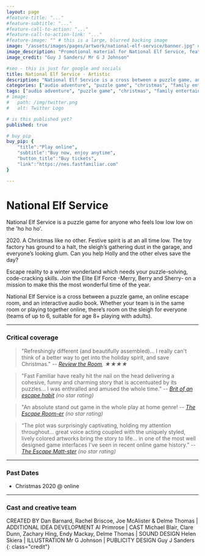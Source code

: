 ```yaml
---
layout: page
#feature-title: "..."
#feature-subtitle: "..."
#feature-call-to-action: "..."
#feature-call-to-action-link: "..."
#feature-image: "" # this is a large, blurred backing image
image: "/assets/images/pages/artwork/national-elf-service/banner.jpg" # this is the image for an article
image_description: "Promotional material for National Elf Service, featuring a cartoon sleigh flying through the air. In the sleigh are three elves. One of them clutches a teddy-bear."
image_credit: "Guy J Sanders/ Mr G J Johnson"

#seo - this is just for google and socials
title: National Elf Service - Artistic
description: "National Elf Service is a cross between a puzzle game, an online escape room, and an interactive audio book. Whether your team is in the same room or playing together online, there’s room on the sleigh for everyone."
categories: ["audio adventure", "puzzle game", "christmas", "family entertainment", "elves", "interactive story", "immersive story", "escape room", "festive fun", "National Elf Service"]
tags: ["audio adventure", "puzzle game", "christmas", "family entertainment", "elves", "interactive story", "immersive story", "escape room", "festive fun", "National Elf Service"]
# image:
#   path: /img/twitter.png
#   alt: Twitter Logo

# is this published yet?
published: true

# buy pip
buy_pip: {
	"title":"Play online",
	"subtitle":"Buy now, enjoy anytime",
	"button_title":"Buy tickets",
	"link":"https://nes.fastfamiliar.com"
}

---
```


# National Elf Service

National Elf Service is a puzzle game for anyone who feels low low low on the 'ho ho ho'.

2020\. A Christmas like no other. Festive spirit is at an all time low. The toy factory has ground to a halt, the sleigh’s gathering dust in the garage, and everyone’s looking glum. Can you help Holly and the other elves save the day?

Escape reality to a winter wonderland which needs your puzzle-solving, code-cracking skills. Join the Elite Elf Force -Merry, Berry and Sherry- on a mission to make this the most wonderful time of the year.

National Elf Service is a cross between a puzzle game, an online escape room, and an interactive audio book. Whether your team is in the same room or playing together online, there’s room on the sleigh for everyone (teams of up to 6, suitable for age 8+ playing with adults).

---


### Critical coverage

> "Refreshingly different (and beautifully assembled)… I really can't think of a better way to get into the holiday spirit, and save Christmas."
> -- <cite>[Review the Room](https://www.reviewtheroom.co.uk/fast-familiar-national-elf-service-play-at-home/), ★★★★</cite>

> "Fast Familiar have really hit the nail on the head delivering a cohesive, funny and charming story that is accentuated by its puzzles... I was enthralled and amused the whole time.”
> -- <cite>[Brit of an escape habit](https://britofanescapehabit.wordpress.com/2020/12/24/fast-familiar-national-elf-service/) (no star rating)</cite>

> "An absolute stand out game in the whole play at home genre!
> -- <cite>[The Escape Room-er](https://theescaperoomer.com/2020/12/18/fast-familiar-national-elf-service/) (no star rating)</cite>

> “The plot was surprisingly captivating, holding my attention throughout… great voice acting coupled with the uniquely styled, lively colored artworks bring the story to life… in one of the most well designed game interfaces I've seen in recent online game history.”
> -- <cite>[The Escape Matt-ster](https://www.escapemattster.com/post/elfservice) (no star rating)</cite>

---

### Past Dates

- Christmas 2020 @ online

---

### Cast and creative team

CREATED BY Dan Barnard, Rachel Briscoe, Joe McAlister & Delme Thomas \| ADDITIONAL IDEA DEVELOPMENT Al Primrose \| CAST Michael Blair, Clare Dunn, Zachary Hing, Endy Mackay, Delme Thomas \| SOUND DESIGN Helen Skiera \| ILLUSTRATION Mr G Johnson \| PUBLICITY DESIGN Guy J Sanders
{: class="credit"}